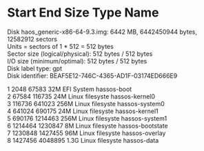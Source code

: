 # Start End Size Type Name

Disk haos_generic-x86-64-9.3.img: 6442 MB, 6442450944 bytes, 12582912 sectors  
Units = sectors of 1 * 512 = 512 bytes  
Sector size (logical/physical): 512 bytes / 512 bytes  
I/O size (minimum/optimal): 512 bytes / 512 bytes  
Disk label type: gpt  
Disk identifier: BEAF5E12-746C-4365-AD1F-03174ED666E9  

  

1 2048 67583 32M EFI System hassos-boot  
2 67584 116735 24M Linux filesyste hassos-kernel0  
3 116736 641023 256M Linux filesyste hassos-system0  
4 641024 690175 24M Linux filesyste hassos-kernel1  
5 690176 1214463 256M Linux filesyste hassos-system1  
6 1214464 1230847 8M Linux filesyste hassos-bootstate  
7 1230848 1427455 96M Linux filesyste hassos-overlay  
8 1427456 4048895 1.3G Linux filesyste hassos-data